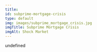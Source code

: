 ```yaml
--- 
title: 
id: subprime-mortgage-crisis
type: default
img: images/subprime_mortgage_crisis.jpg
imgTitle: Subprime Mortgage Crisis
imgAlt: Shock Market
---
```


undefined

